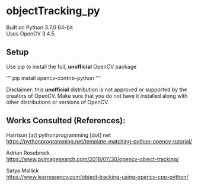 # objectTracking_py

Built on Python 3.7.0 64-bit <br>
Uses OpenCV 3.4.5<br>

## Setup
Use pip to install the full, **unofficial** OpenCV package

'''
pip install opencv-contrib-python
'''

Disclaimer: this **unofficial** distribution is not approved or supported by the creators of OpenCV. Make sure that you do not have it installed along with other distributions or versions of OpenCV.

## Works Consulted (References):
Harrison [at] pythonprogramming [dot] net
https://pythonprogramming.net/template-matching-python-opencv-tutorial/

Adrian Rosebrock<br>
https://www.pyimagesearch.com/2018/07/30/opencv-object-tracking/

Satya Mallick<br>
https://www.learnopencv.com/object-tracking-using-opencv-cpp-python/